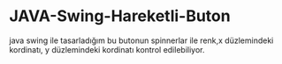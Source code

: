 # JAVA-Swing-Hareketli-Buton
java swing ile tasarladığım bu butonun spinnerlar ile renk,x düzlemindeki kordinatı, y düzlemindeki kordinatı kontrol edilebiliyor.

